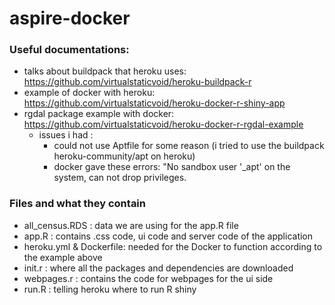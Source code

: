 # aspire-docker

### Useful documentations: 
- talks about buildpack that heroku uses: https://github.com/virtualstaticvoid/heroku-buildpack-r
- example of docker with heroku: https://github.com/virtualstaticvoid/heroku-docker-r-shiny-app
- rgdal package example with docker: https://github.com/virtualstaticvoid/heroku-docker-r-rgdal-example
   - issues i had : 
      - could not use Aptfile for some reason (i tried to use the buildpack heroku-community/apt on heroku)
      - docker gave these errors: "No sandbox user '_apt' on the system, can not drop privileges.

### Files and what they contain
- all_census.RDS : data we are using for the app.R file
- app.R : contains .css code, ui code and server code of the application
- heroku.yml & Dockerfile: needed for the Docker to function according to the example above
- init.r : where all the packages and dependencies are downloaded 
- webpages.r : contains the code for webpages for the ui side
- run.R : telling heroku where to run R shiny
